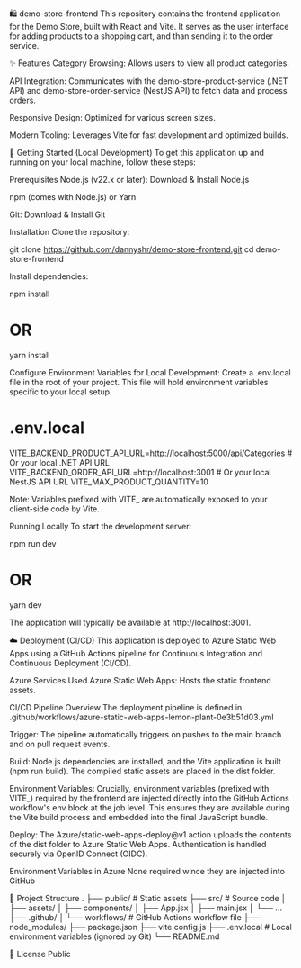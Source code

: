 🛍️ demo-store-frontend
This repository contains the frontend application for the Demo Store, built with React and Vite. 
It serves as the user interface for adding products to a shopping cart, and than sending it to the order service.

✨ Features
Category Browsing: Allows users to view all product categories.

API Integration: Communicates with the demo-store-product-service (.NET API) and demo-store-order-service (NestJS API) to fetch data and process orders.

Responsive Design: Optimized for various screen sizes.

Modern Tooling: Leverages Vite for fast development and optimized builds.

🚀 Getting Started (Local Development)
To get this application up and running on your local machine, follow these steps:

Prerequisites
Node.js (v22.x or later): Download & Install Node.js

npm (comes with Node.js) or Yarn

Git: Download & Install Git

Installation
Clone the repository:

git clone https://github.com/dannyshr/demo-store-frontend.git
cd demo-store-frontend

Install dependencies:

npm install
# OR
yarn install

Configure Environment Variables for Local Development:
Create a .env.local file in the root of your project. 
This file will hold environment variables specific to your local setup.

# .env.local
VITE_BACKEND_PRODUCT_API_URL=http://localhost:5000/api/Categories # Or your local .NET API URL
VITE_BACKEND_ORDER_API_URL=http://localhost:3001 # Or your local NestJS API URL
VITE_MAX_PRODUCT_QUANTITY=10

Note: Variables prefixed with VITE_ are automatically exposed to your client-side code by Vite.

Running Locally
To start the development server:

npm run dev
# OR
yarn dev

The application will typically be available at http://localhost:3001.

☁️ Deployment (CI/CD)
This application is deployed to Azure Static Web Apps using a GitHub Actions pipeline for Continuous Integration and Continuous Deployment (CI/CD).

Azure Services Used
Azure Static Web Apps: Hosts the static frontend assets.

CI/CD Pipeline Overview
The deployment pipeline is defined in .github/workflows/azure-static-web-apps-lemon-plant-0e3b51d03.yml

Trigger: The pipeline automatically triggers on pushes to the main branch and on pull request events.

Build: Node.js dependencies are installed, and the Vite application is built (npm run build). The compiled static assets are placed in the dist folder.

Environment Variables: Crucially, environment variables (prefixed with VITE_) required by the frontend are injected directly into the GitHub Actions workflow's env block at the job level.
This ensures they are available during the Vite build process and embedded into the final JavaScript bundle.

Deploy: The Azure/static-web-apps-deploy@v1 action uploads the contents of the dist folder to Azure Static Web Apps. Authentication is handled securely via OpenID Connect (OIDC).

Environment Variables in Azure
None required wince they are injected into GitHub

📂 Project Structure
.
├── public/                # Static assets
├── src/                   # Source code
│   ├── assets/
│   ├── components/
│   ├── App.jsx
│   ├── main.jsx
│   └── ...
├── .github/
│   └── workflows/         # GitHub Actions workflow file
├── node_modules/
├── package.json
├── vite.config.js
├── .env.local             # Local environment variables (ignored by Git)
└── README.md

📄 License
Public